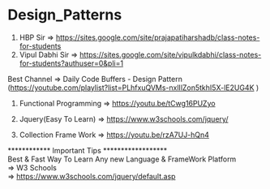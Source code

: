 # Design_Patterns

1) HBP Sir => https://sites.google.com/site/prajapatiharshadb/class-notes-for-students 
2) Vipul Dabhi Sir => https://sites.google.com/site/vipulkdabhi/class-notes-for-students?authuser=0&pli=1


Best Channel => Daily Code Buffers - Design Pattern (https://youtube.com/playlist?list=PLhfxuQVMs-nxlIlZon5tkhI5X-lE2UG4K )

1) Functional Programming => https://youtu.be/tCwg16PUZyo

2) Jquery(Easy To Learn) => https://www.w3schools.com/jquery/

3) Collection Frame Work => https://youtu.be/rzA7UJ-hQn4

************ Important Tips ******************</br>
    Best & Fast  Way To Learn Any new Language & FrameWork Platform</br>
=>  W3 Schools</br>
=>  https://www.w3schools.com/jquery/default.asp
